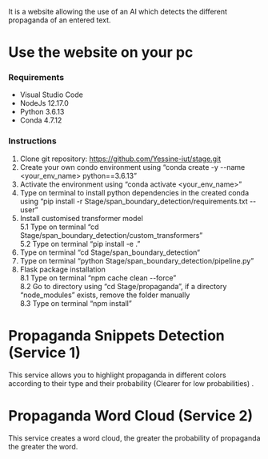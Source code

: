 It is a website allowing the use of an AI which detects the different propaganda of an entered text.

# Use the website on your pc
 ### Requirements
 
  - Visual Studio Code
  - NodeJs 12.17.0
  - Python 3.6.13
  - Conda 4.7.12
 
 ### Instructions
 
  1. Clone git repository: https://github.com/Yessine-iut/stage.git
  2. Create your own condo environment using “conda create -y --name <your_env_name> python==3.6.13”
  3. Activate the environment using “conda activate <your_env_name>”
  4. Type on terminal to install python dependencies in the created conda using “pip install -r Stage/span_boundary_detection/requirements.txt --user”
  5. Install customised transformer model  
     5.1 Type on terminal “cd Stage/span_boundary_detection/custom_transformers”  
     5.2 Type on terminal “pip install -e .”
  6. Type on terminal “cd Stage/span_boundary_detection“
  7. Type on terminal “python Stage/span_boundary_detection/pipeline.py”
  8. Flask package installation  
      8.1 Type on terminal “npm cache clean --force”  
      8.2 Go to directory using “cd Stage/propaganda”, if a directory “node_modules” exists, remove the folder manually  
      8.3 Type on terminal “npm install”   

# Propaganda Snippets Detection (Service 1)
   This service allows you to highlight propaganda in different colors according to their type and their probability (Clearer for low probabilities) .
   
# Propaganda Word Cloud (Service 2)
   This service creates a word cloud, the greater the probability of propaganda the greater the word.
    

